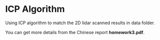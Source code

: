 # ICP Algorithm
Using ICP algorithm to match the 2D lidar scanned results in data folder.

You can get more details from the Chinese report **homework3.pdf**.
